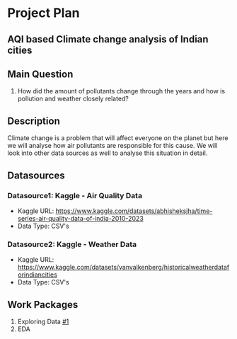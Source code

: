 # Project Plan

## AQI based Climate change analysis of Indian cities
<!-- Give your project a short title. -->

## Main Question

<!-- Think about one main question you want to answer based on the data. -->
1. How did the amount of pollutants change through the years and how is pollution and weather closely related?

## Description

<!-- Describe your data science project in max. 200 words. Consider writing about why and how you attempt it. -->
Climate change is a problem that will affect everyone on the planet but here we will analyse how air pollutants are responsible for this cause. 
We will look into other data sources as well to analyse this situation in detail.

## Datasources

<!-- Describe each datasources you plan to use in a section. Use the prefic "DatasourceX" where X is the id of the datasource. -->

### Datasource1: Kaggle - Air Quality Data
* Kaggle URL: https://www.kaggle.com/datasets/abhisheksjha/time-series-air-quality-data-of-india-2010-2023
* Data Type: CSV's

### Datasource2: Kaggle - Weather Data
* Kaggle URL: https://www.kaggle.com/datasets/vanvalkenberg/historicalweatherdataforindiancities
* Data Type: CSV's

## Work Packages

<!-- List of work packages ordered sequentially, each pointing to an issue with more details. -->

1. Exploring Data [#1][i1]
2. EDA

[i1]: https://github.com/jvalue/made-template/issues/1
